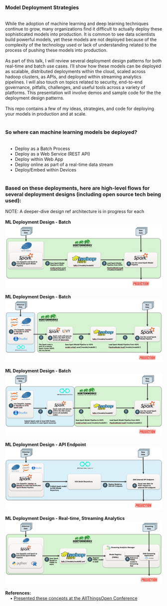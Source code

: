 <h3>Model Deployment Strategies</h3>
<br>While the adoption of machine learning and deep learning techniques continue to grow, many organizations find it difficult to actually deploy these sophisticated models into production. It is common to see data scientists build powerful models, yet these models are not deployed because of the complexity of the technology used or lack of understanding related to the process of pushing these models into production.
<br>
<br>As part of this talk, I will review several deployment design patterns for both real-time and batch use cases. I’ll show how these models can be deployed as scalable, distributed deployments within the cloud, scaled across hadoop clusters, as APIs, and deployed within streaming analytics pipelines. I will also touch on topics related to security, end-to-end governance, pitfalls, challenges, and useful tools across a variety of platforms. This presentation will involve demos and sample code for the the deployment design patterns.
<br>
<br>This repo contains a few of my ideas, strategies, and code for deploying your models in production and at scale.
<br>
<br><h3>So where can machine learning models be deployed?</h3>
<br>&nbsp;&nbsp;&nbsp;&nbsp;&bull;&nbsp;&nbsp;Deploy as a Batch Process
<br>&nbsp;&nbsp;&nbsp;&nbsp;&bull;&nbsp;&nbsp;Deploy as a Web Service (REST API)
<br>&nbsp;&nbsp;&nbsp;&nbsp;&bull;&nbsp;&nbsp;Deploy within Web App
<br>&nbsp;&nbsp;&nbsp;&nbsp;&bull;&nbsp;&nbsp;Deploy online as part of a real-time data stream
<br>&nbsp;&nbsp;&nbsp;&nbsp;&bull;&nbsp;&nbsp;Deploy/Embed within Devices
<br>
<br><h3>Based on these deployments, here are high-level flows for several deployment designs (including open source tech being used): </h3>
NOTE: A deeper-dive design ref architecture is in progress for each
<br>
<br><b>ML Deployment Design - Batch</b>
<br><img src="images/ml_deployment_batch.png" class="inline"/>
<br>
<br><b>ML Deployment Design - Batch</b>
<br><img src="images/ml_deployment_batch_dsx_hdp_livy.png" class="inline"/>
<br>
<br><b>ML Deployment Design - Batch</b>
<br><img src="images/ml_deployment_batch_dsx_hdp.png" class="inline"/>
<br>
<br><b>ML Deployment Design - API Endpoint</b>
<br><img src="images/ml_deployment_dsx_api.png" class="inline"/>
<br>
<br><b>ML Deployment Design - Real-time, Streaming Analytics</b>
<br><img src="images/ml_deployment_streaming_sam.png" class="inline"/>
<br>
<br><b>References:</b>
<br>&nbsp;&nbsp;&nbsp;&nbsp;&bull;&nbsp;<a href="https://allthingsopen.org/talk/deployment-design-patterns-deploying-machine-learning-and-deep-learning-models-into-production/">Presented these concepts at the AllThingsOpen Conference</a>
